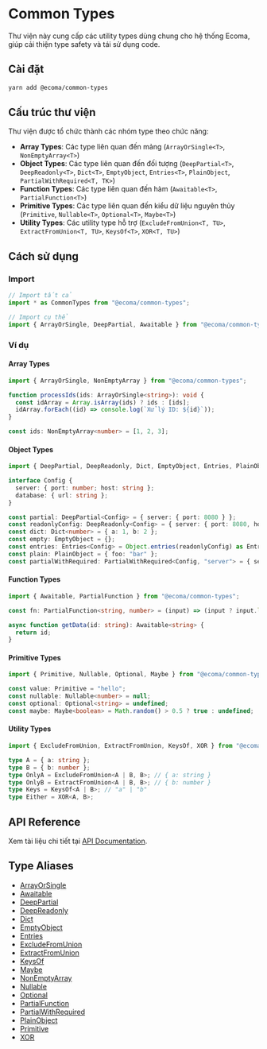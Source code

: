 # Common Types

Thư viện này cung cấp các utility types dùng chung cho hệ thống Ecoma, giúp cải thiện type safety và tái sử dụng code.

## Cài đặt

```bash
yarn add @ecoma/common-types
```

## Cấu trúc thư viện

Thư viện được tổ chức thành các nhóm type theo chức năng:

- **Array Types**: Các type liên quan đến mảng (`ArrayOrSingle<T>`, `NonEmptyArray<T>`)
- **Object Types**: Các type liên quan đến đối tượng (`DeepPartial<T>`, `DeepReadonly<T>`, `Dict<T>`, `EmptyObject`, `Entries<T>`, `PlainObject`, `PartialWithRequired<T, TK>`)
- **Function Types**: Các type liên quan đến hàm (`Awaitable<T>`, `PartialFunction<T>`)
- **Primitive Types**: Các type liên quan đến kiểu dữ liệu nguyên thủy (`Primitive`, `Nullable<T>`, `Optional<T>`, `Maybe<T>`)
- **Utility Types**: Các utility type hỗ trợ (`ExcludeFromUnion<T, TU>`, `ExtractFromUnion<T, TU>`, `KeysOf<T>`, `XOR<T, TU>`)

## Cách sử dụng

### Import

```typescript
// Import tất cả
import * as CommonTypes from "@ecoma/common-types";

// Import cụ thể
import { ArrayOrSingle, DeepPartial, Awaitable } from "@ecoma/common-types";
```

### Ví dụ

#### Array Types

```typescript
import { ArrayOrSingle, NonEmptyArray } from "@ecoma/common-types";

function processIds(ids: ArrayOrSingle<string>): void {
  const idArray = Array.isArray(ids) ? ids : [ids];
  idArray.forEach((id) => console.log(`Xử lý ID: ${id}`));
}

const ids: NonEmptyArray<number> = [1, 2, 3];
```

#### Object Types

```typescript
import { DeepPartial, DeepReadonly, Dict, EmptyObject, Entries, PlainObject, PartialWithRequired } from "@ecoma/common-types";

interface Config {
  server: { port: number; host: string };
  database: { url: string };
}

const partial: DeepPartial<Config> = { server: { port: 8080 } };
const readonlyConfig: DeepReadonly<Config> = { server: { port: 8080, host: "localhost" }, database: { url: "..." } };
const dict: Dict<number> = { a: 1, b: 2 };
const empty: EmptyObject = {};
const entries: Entries<Config> = Object.entries(readonlyConfig) as Entries<Config>;
const plain: PlainObject = { foo: "bar" };
const partialWithRequired: PartialWithRequired<Config, "server"> = { server: { port: 80, host: "" } };
```

#### Function Types

```typescript
import { Awaitable, PartialFunction } from "@ecoma/common-types";

const fn: PartialFunction<string, number> = (input) => (input ? input.length : undefined);

async function getData(id: string): Awaitable<string> {
  return id;
}
```

#### Primitive Types

```typescript
import { Primitive, Nullable, Optional, Maybe } from "@ecoma/common-types";

const value: Primitive = "hello";
const nullable: Nullable<number> = null;
const optional: Optional<string> = undefined;
const maybe: Maybe<boolean> = Math.random() > 0.5 ? true : undefined;
```

#### Utility Types

```typescript
import { ExcludeFromUnion, ExtractFromUnion, KeysOf, XOR } from "@ecoma/common-types";

type A = { a: string };
type B = { b: number };
type OnlyA = ExcludeFromUnion<A | B, B>; // { a: string }
type OnlyB = ExtractFromUnion<A | B, B>; // { b: number }
type Keys = KeysOf<A | B>; // "a" | "b"
type Either = XOR<A, B>;
```

## API Reference

Xem tài liệu chi tiết tại [API Documentation](../docs/libraries/common-types/common-types.md).

## Type Aliases

- [ArrayOrSingle](/libraries/common-types/TypeAlias.ArrayOrSingle.md)
- [Awaitable](/libraries/common-types/TypeAlias.Awaitable.md)
- [DeepPartial](/libraries/common-types/TypeAlias.DeepPartial.md)
- [DeepReadonly](/libraries/common-types/TypeAlias.DeepReadonly.md)
- [Dict](/libraries/common-types/TypeAlias.Dict.md)
- [EmptyObject](/libraries/common-types/TypeAlias.EmptyObject.md)
- [Entries](/libraries/common-types/TypeAlias.Entries.md)
- [ExcludeFromUnion](/libraries/common-types/TypeAlias.ExcludeFromUnion.md)
- [ExtractFromUnion](/libraries/common-types/TypeAlias.ExtractFromUnion.md)
- [KeysOf](/libraries/common-types/TypeAlias.KeysOf.md)
- [Maybe](/libraries/common-types/TypeAlias.Maybe.md)
- [NonEmptyArray](/libraries/common-types/TypeAlias.NonEmptyArray.md)
- [Nullable](/libraries/common-types/TypeAlias.Nullable.md)
- [Optional](/libraries/common-types/TypeAlias.Optional.md)
- [PartialFunction](/libraries/common-types/TypeAlias.PartialFunction.md)
- [PartialWithRequired](/libraries/common-types/TypeAlias.PartialWithRequired.md)
- [PlainObject](/libraries/common-types/TypeAlias.PlainObject.md)
- [Primitive](/libraries/common-types/TypeAlias.Primitive.md)
- [XOR](/libraries/common-types/TypeAlias.XOR.md)
